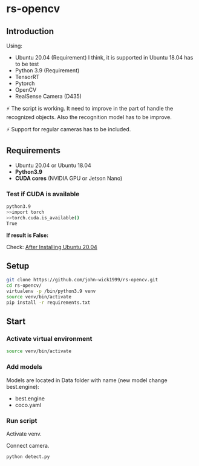 # rs-opencv
## Introduction

Using:

- Ubuntu 20.04 (Requirement) I think, it is supported in Ubuntu 18.04 has to be test
- Python 3.9 (Requirement)
- TensorRT
- Pytorch
- OpenCV
- RealSense Camera (D435)

⚡ The script is working. It need to improve in the part of handle the recognized objects. Also the recognition model has to be improve.

⚡ Support for regular cameras has to be included.

## Requirements

- Ubuntu 20.04 or Ubuntu 18.04
- **Python3.9**
- **CUDA cores** (NVIDIA GPU or Jetson Nano)

### Test if CUDA is available

```bash
python3.9
>>import torch
>>torch.cuda.is_available()
True
```

**If result is False:**

Check: [After Installing Ubuntu 20.04](https://www.notion.so/After-Installing-Ubuntu-20-04-9df3a7798a2a41ff8e547fa79b25d61a) 

## Setup

```bash
git clone https://github.com/john-wick1999/rs-opencv.git
cd rs-opencv/
virtualenv -p /bin/python3.9 venv
source venv/bin/activate
pip install -r requirements.txt
```

## Start

### Activate virtual environment

```bash
source venv/bin/activate
```

### Add models

Models are located in Data folder with name (new model change best.engine):

- best.engine
- coco.yaml

### Run script

Activate venv.

Connect camera.

```bash
python detect.py
```

